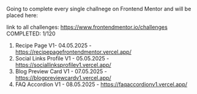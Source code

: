 Going to complete every single challnege on Frontend Mentor and will be placed here:

link to all challenges: https://www.frontendmentor.io/challenges
COMPLETED: 1/120

1) Recipe Page V1- 04.05.2025 - https://recipepagefrontendmentor.vercel.app/
2) Social Links Profile V1 - 05.05.2025 - https://sociallinksprofilev1.vercel.app/
3) Blog Preview Card V1 - 07.05.2025 - https://blogpreviewcardv1.vercel.app/
4) FAQ Accordion V1 - 08.05.2025 - https://faqaccordionv1.vercel.app/
